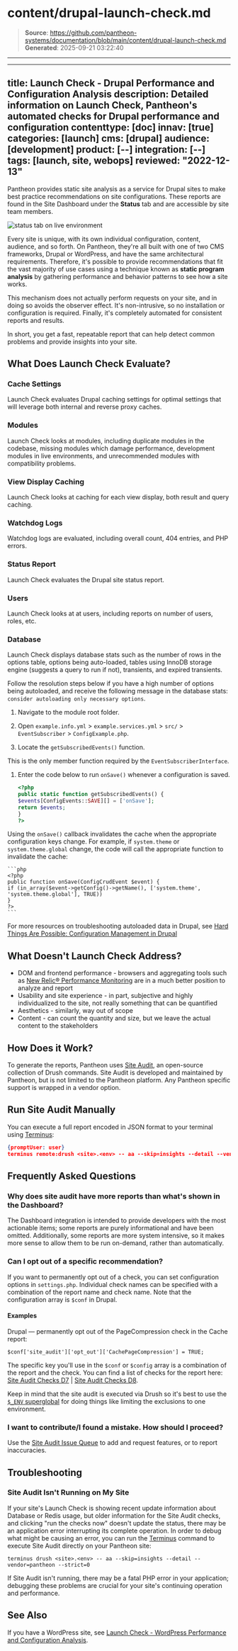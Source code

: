 # content/drupal-launch-check.md

> **Source**: https://github.com/pantheon-systems/documentation/blob/main/content/drupal-launch-check.md
> **Generated**: 2025-09-21 03:22:40

---

---
title: Launch Check - Drupal Performance and Configuration Analysis
description: Detailed information on Launch Check, Pantheon's automated checks for Drupal performance and configuration
contenttype: [doc]
innav: [true]
categories: [launch]
cms: [drupal]
audience: [development]
product: [--]
integration: [--]
tags: [launch, site, webops]
reviewed: "2022-12-13"
---
 Pantheon provides static site analysis as a service for Drupal sites to make best practice recommendations on site configurations. These reports are found in the Site Dashboard under the **Status** tab and are accessible by site team members.

 ![status tab on live environment](../images/dashboard/new-dashboard/2024/_status-tab-drupal.png)

 Every site is unique, with its own individual configuration, content, audience, and so forth. On Pantheon, they're all built with one of two CMS frameworks, Drupal or WordPress, and have the same architectural requirements. Therefore, it's possible to provide recommendations that fit the vast majority of use cases using a technique known as **static program analysis** by gathering performance and behavior patterns to see how a site works.

 This mechanism does not actually perform requests on your site, and in doing so avoids the observer effect. It's non-intrusive, so no installation or configuration is required. Finally, it's completely automated for consistent reports and results.

 In short, you get a fast, repeatable report that can help detect common problems and provide insights into your site.

 ## What Does Launch Check Evaluate?

 ### Cache Settings

 Launch Check evaluates Drupal caching settings for optimal settings that will leverage both internal and reverse proxy caches.

 ### Modules

 Launch Check looks at modules, including duplicate modules in the codebase, missing modules which damage performance, development modules in live environments, and unrecommended modules with compatibility problems.

 ### View Display Caching

 Launch Check looks at caching for each view display, both result and query caching.

 ### Watchdog Logs

 Watchdog logs are evaluated, including overall count, 404 entries, and PHP errors.

 ### Status Report

 Launch Check evaluates the Drupal site status report.

 ### Users

 Launch Check looks at at users, including reports on number of users, roles, etc.

 ### Database

 Launch Check displays database stats such as the number of rows in the options table, options being auto-loaded, tables using InnoDB storage engine (suggests a query to run if not), transients, and expired transients. 

 Follow the resolution steps below if you have a high number of options being autoloaded, and receive the following message in the database stats: `consider autoloading only necessary options`.

 1. Navigate to the module root folder.

 1. Open `example.info.yml` > `example.services.yml` > `src/` > `EventSubscriber` > `ConfigExample.php`.

 1. Locate the `getSubscribedEvents()` function.

 This is the only member function required by the `EventSubscriberInterface`.

 1. Enter the code below to run `onSave()` whenever a configuration is saved.

    ```php
    <?php
    public static function getSubscribedEvents() {
    $events[ConfigEvents::SAVE][] = ['onSave'];
    return $events;
    }
    ?>
    ```

 Using the `onSave()` callback invalidates the cache when the appropriate configuration keys change. For example, if `system.theme` or `system.theme.global` change, the code will call the appropriate function to invalidate the cache:

    ```php 
    <?php
    public function onSave(ConfigCrudEvent $event) {
    if (in_array($event->getConfig()->getName(), ['system.theme', 'system.theme.global'], TRUE)) 
    }
    ?>
    ```


 For more resources on troubleshooting autoloaded data in Drupal, see [Hard Things Are Possible: Configuration Management in Drupal](https://pantheon.io/blog/hard-things-are-possible-configuration-management-drupal-8)

 ## What Doesn't Launch Check Address?

 - DOM and frontend performance - browsers and aggregating tools such as [New Relic&reg; Performance Monitoring](/guides/new-relic) are in a much better position to analyze and report
 - Usability and site experience - in part, subjective and highly individualized to the site, not really something that can be quantified
 - Aesthetics - similarly, way out of scope
 - Content - can count the quantity and size, but we leave the actual content to the stakeholders

## How Does it Work?

To generate the reports, Pantheon uses [Site Audit](https://drupal.org/project/site_audit), an open-source collection of Drush commands. Site Audit is developed and maintained by Pantheon, but is not limited to the Pantheon platform. Any Pantheon specific support is wrapped in a vendor option.

## Run Site Audit Manually

You can execute a full report encoded in JSON format to your terminal using [Terminus](/terminus):

 ```json
 {promptUser: user}
 terminus remote:drush <site>.<env> -- aa --skip=insights --detail --vendor=pantheon
 ```

## Frequently Asked Questions

### Why does site audit have more reports than what's shown in the Dashboard?

The Dashboard integration is intended to provide developers with the most actionable items; some reports are purely informational and have been omitted. Additionally, some reports are more system intensive, so it makes more sense to allow them to be run on-demand, rather than automatically.


### Can I opt out of a specific recommendation?

If you want to permanently opt out of a check, you can set configuration options in `settings.php`. Individual check names can be specified with a combination of the report name and check name. Note that the configuration array is `$conf` in Drupal.

#### Examples

Drupal — permanently opt out of the PageCompression check in the Cache report:

 ```php:title=settings.php
 $conf['site_audit']['opt_out']['CachePageCompression'] = TRUE;
 ```

 The specific key you'll use in the `$conf` or `$config` array is a combination of the report and the check. You can find a list of checks for the report here: [Site Audit Checks D7](http://cgit.drupalcode.org/site_audit/tree/Check?h=7.x-1.x) | [Site Audit Checks D8](http://cgit.drupalcode.org/site_audit/tree/Check?h=8.x-2.x).

 Keep in mind that the site audit is executed via Drush so it's best to use the [`$_ENV` superglobal](/guides/environment-configuration/read-environment-config) for doing things like limiting the exclusions to one environment.

 ### I want to contribute/I found a mistake. How should I proceed?

 Use the [Site Audit Issue Queue](https://drupal.org/project/issues/site_audit) to add and request features, or to report inaccuracies.

 ## Troubleshooting

 ### Site Audit Isn't Running on My Site

 If your site's Launch Check is showing recent update information about Database or Redis usage, but older information for the Site Audit checks, and clicking "run the checks now" doesn't update the status, there may be an application error interrupting its complete operation. In order to debug what might be causing an error, you can run the [Terminus](/terminus) command to execute Site Audit directly on your Pantheon site:

 ```bash{promptUser: user}
 terminus drush <site>.<env> -- aa --skip=insights --detail --vendor=pantheon --strict=0
 ```

 If Site Audit isn't running, there may be a fatal PHP error in your application; debugging these problems are crucial for your site's continuing operation and performance.

 ## See Also

 If you have a WordPress site, see [Launch Check - WordPress Performance and Configuration Analysis](/guides/wordpress-pantheon/wordpress-launch-check).
